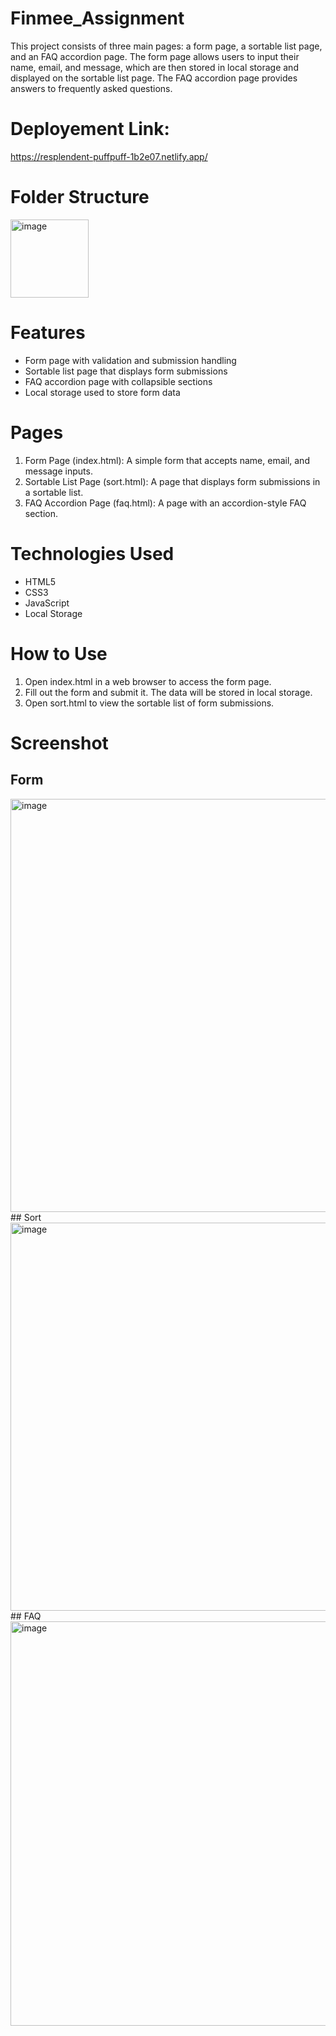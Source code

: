 # Finmee_Assignment
This project consists of three main pages: a form page, a sortable list page, and an FAQ accordion page. The form page allows users to input their name, email, and message, which are then stored in local storage and displayed on the sortable list page. The FAQ accordion page provides answers to frequently asked questions.

# Deployement Link:
https://resplendent-puffpuff-1b2e07.netlify.app/
# Folder Structure
<img width="125" alt="image" src="https://github.com/user-attachments/assets/07f6a92d-d0fd-4737-a68e-b46256854129" />

# Features
- Form page with validation and submission handling
- Sortable list page that displays form submissions
- FAQ accordion page with collapsible sections
- Local storage used to store form data

# Pages
1. Form Page (index.html): A simple form that accepts name, email, and message inputs.
2. Sortable List Page (sort.html): A page that displays form submissions in a sortable list.
3. FAQ Accordion Page (faq.html): A page with an accordion-style FAQ section.

# Technologies Used
- HTML5
- CSS3
- JavaScript
- Local Storage

# How to Use
1. Open index.html in a web browser to access the form page.
2. Fill out the form and submit it. The data will be stored in local storage.
3. Open sort.html to view the sortable list of form submissions.

# Screenshot
## Form
<img width="661" alt="image" src="https://github.com/user-attachments/assets/40b5d2d5-9d09-447b-99e7-0687dd0005a6" />
## Sort
<img width="621" alt="image" src="https://github.com/user-attachments/assets/bf7d72a2-b09a-43a9-a805-b93051e6f136" />
## FAQ
<img width="647" alt="image" src="https://github.com/user-attachments/assets/7a9e94cb-3f3c-4563-b28c-7cce2f0d285d" />



